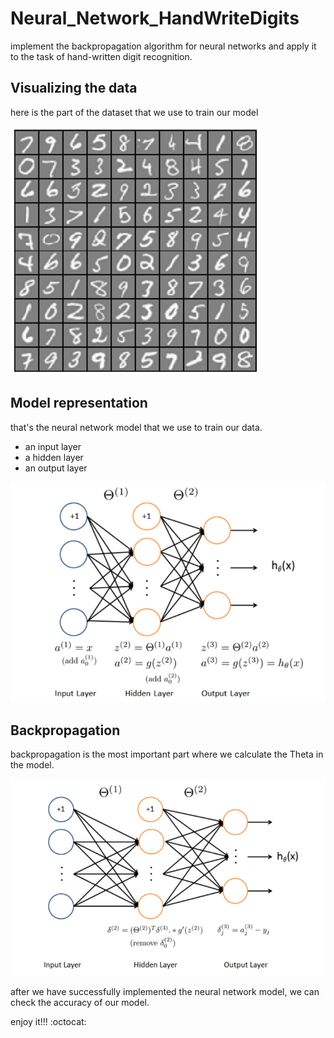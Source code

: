# Neural_Network_HandWriteDigits
implement the backpropagation algorithm for neural networks and apply it to the task of hand-written digit recognition.

## Visualizing the data
here is the part of the dataset that we use to train our model

![alt text](images/examples.png)

## Model representation
that's the neural network model that we use to train our data.
* an input layer
* a hidden layer
* an output layer

![alt text](images/neural_network_model.png)

## Backpropagation
backpropagation is the most important part where we calculate the Theta in the model.

![alt text](images/backpropagation_update.png)

after we have successfully implemented the neural network model, we can check the accuracy of our model.

enjoy it!!!
:octocat:
